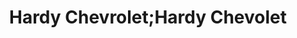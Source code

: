 ---
title: "Hardy Chevrolet;Hardy Chevolet"
url: /gainesville/hardy-chevrolet-hardy-chevolet/
shop: car
---